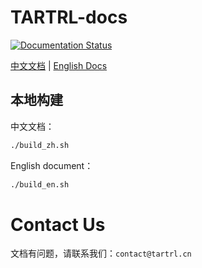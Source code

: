 # TARTRL-docs

[![Documentation Status](https://readthedocs.org/projects/tartrl-docs/badge/?version=latest)](https://tartrl-docs.readthedocs.io/zh/latest/?badge=latest)

[中文文档](https://tartrl-docs.readthedocs.io/zh/latest/index.html) | 
[English Docs](https://tartrl-docs.readthedocs.io/en/latest/index.html) 

## 本地构建

中文文档：
```bash
./build_zh.sh
```

English document：
```bash
./build_en.sh
```

# Contact Us

文档有问题，请联系我们：`contact@tartrl.cn`